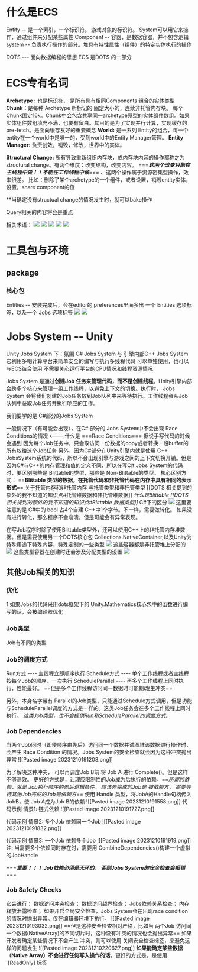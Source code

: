 # 什么是ECS
Entity  -- 是一个索引，一个标识符。 游戏对象的标识符。 System可以用它来操作，通过组件来分配某些属性
Component -- 容器，是数据容器，并不包含逻辑
system -- 负责执行操作的部分。堆具有特性属性（组件）的特定实体执行的操作

DOTS --- 面向数据编程的思想
ECS 是DOTS 的一部分


# ECS专有名词

**Archetype :** 也是标识符， 是所有具有相同Components 组合的实体类型
**Chunk**：是每种 Archetype 所标记的 固定大小的，连续非托管内存块。 每个Chunk固定16k。Chunk中会包含共享同一archetype原型的实体组件数组。如果实体组件数组填充不满，也要有留白。其目的是为了实现并行计算，实现缓存的 pre-fetch。是面向缓存友好的重要概念
**World:** 是一系列 Entity的组合，每一个entity在一个world中是唯一的，受到world中的Entity Manager管理。
**Entity Manager:** 负责创效，销毁，修改，世界中的实体。

**Structural Change:**  所有导致重新组织内存块，或内存块内容的操作都称之为structural change。有两个维度：改变结构，改变内容。 ===***这两个改变只能在主线程中做！！不能在工作线程中做***=== 、这两个操作属于资源密集型操作，效率很差。 比如：删除了某个archetype的一个组件，或者设置，销毁entity实体，设置，share component的值

**当确定没有structual change的情况发生时，就可以bake操作

Query相关的内容将会是重点

相关术语：
![](https://github.com/Louisnewcoder/StudyNote/blob/master/DOTS/DOTS%20Study%20Note/Pasted%20image%2020231209153128.png)
![](https://github.com/Louisnewcoder/StudyNote/blob/master/DOTS/DOTS%20Study%20Note/Pasted%20image%2020231209152956.png)
![](https://github.com/Louisnewcoder/StudyNote/blob/master/DOTS/DOTS%20Study%20Note/Pasted%20image%2020231209153013.png)
![](https://github.com/Louisnewcoder/StudyNote/blob/master/DOTS/DOTS%20Study%20Note/Pasted%20image%2020231209153028.png)
![](https://github.com/Louisnewcoder/StudyNote/blob/master/DOTS/DOTS%20Study%20Note/Pasted%20image%2020231209153046.png)

# 工具包与环境

## package
### 核心包
Entities -- 安装完成后，会在editor的 preferences里面多出 一个 Entities 选项标签，以及一个 Jobs 选项标签
![](https://github.com/Louisnewcoder/StudyNote/blob/master/DOTS/DOTS%20Study%20Note/Pasted%20image%2020231209154326.png)
![](https://github.com/Louisnewcoder/StudyNote/blob/master/DOTS/DOTS%20Study%20Note/Pasted%20image%2020231209154412.png)



# Jobs System -- Unity

Unity Jobs System 下：氛围 C# Jobs System 与 引擎内部C++ Jobs System
它利用多喝计算平台来简单安全的编写与执行多线程代码
可以单独使用，也可以与ECS结合使用
不需要关心运行平台的CPU情况和线程资源情况

Jobs System 是通过**创建Job 任务来管理代码，而不是创建线程**。Unity引擎内部会跨多个核心来管理一组工作线程，以避免上下文的切换。执行时， Jobs System 会将我们创建的Job任务放到Job队列中来等待执行。工作线程会从Job队列中获取Job任务并执行响应的工作。

我们要学的是 C#部分的Jobs System

一般情况下（有可能会出现），在C# 部分的 Jobs System中不会出现
Race Conditions的情况  <--- 什么是 ===Race Conditions=== 据说手写代码的时候会遇到
因为每个Job任务中，只会取访问一份数据的copy或者转换一段buffer的所有权给这个Job任务
另外，因为C#部分在Unity引擎内就是使用 C++ JobsSystem系统的代码，所以不会出现引擎与游戏之间的上下文切换开销。但是因为C#与C++的内存管理和值的定义不同，所以在写C# Jobs System的代码时，要区别哪些是 Blittable的类型，那些是 Non-Blittable的类型。
核心区别方式：
==**Blittable 类型的数据，在托管代码和非托管代码在内存中具有相同的表示形式**==
关于托管内存和非托管内存 与托管类型和非托管类型 [[DOTS 相关提到的额外的我不知道的知识点#托管堆数据和非托管堆数据]]
*什么是Blittable [[DOTS 相关提到的额外的我不知道的知识点#Blittable 数据类型]]*
C#下的区分
![](https://github.com/Louisnewcoder/StudyNote/blob/master/DOTS/DOTS%20Study%20Note/Pasted%20image%2020231209171051.png)
这里要注意的是 C#中的 bool 占4个自建 C++中1个字节。不一样，需要做转化。 如果没有进行转化，那么程序不会崩溃，但是可能会有异常表现。

在写Job程序时除了使用Blittable类型外，还可以使用C++上的非托管内存堆数据。但是需要使用另一个DOTS核心包 Collections.NativeContainer,以及Unity为特殊用途下特殊内容，特殊定制的一些类型
![](https://github.com/Louisnewcoder/StudyNote/blob/master/DOTS/DOTS%20Study%20Note/Pasted%20image%2020231209172927.png)
这些容器都是非托管堆上分配的
![](https://github.com/Louisnewcoder/StudyNote/blob/master/DOTS/DOTS%20Study%20Note/Pasted%20image%2020231209173030.png)
这些类型容器在创建时还会涉及分配类型的设置
![](https://github.com/Louisnewcoder/StudyNote/blob/master/DOTS/DOTS%20Study%20Note/Pasted%20image%2020231209173140.png)

## 其他Job相关的知识

### 优化
1 如果Jobs的代码采用dots框架下的 Unity.Mathematics核心包中的函数进行编写的话，会被编译器优化

### Job类型
Job有不同的类型

### Job的调度方式
Run方式 ---- 主线程立即顺序执行
Schedule方式 ---- 单个工作线程或者主线程按每个Job的顺序，一次执行
ScheduleParallel ---- 再多个工作线程上同时执行，性能最好。 ==但是多个工作线程访问同一数据时可能胡i发生冲突==

另外，本身名字带有 Parallel的Job类型，只能通过Schedule方式调用，但是功能与ScheduleParallel调度的方式是一样的。这类Job任务会在多个工作线程上同时执行。 *这类Job类型，也不会提供Run和ScheduleParallel的调度方式。*

### Job Dependencies
当两个Job同时（即使顺序由先后）访问同一个数据并试图堆该数据进行操作时，会产生 Race Condition 的情况。Jobs System的安全检查就会因为这种冲突抛出异常
![[Pasted image 20231210191203.png]]

为了解决这种冲突， 可以再调度Job B前 将 Job A 进行 Complete()。但是这样不够高效。
更好的方式是，让理应限制性的Job成为后执行的依赖。==*所谓的依赖，就是 Job执行顺序的先后逻辑条件。 应该先完成的Job是 被依赖方， 需要等待其他Job完成的Job是依赖方*==
使用 Handle 类型，将JobA的Handle句柄传入 JobB，使 Job A成为Job B的依赖
![[Pasted image 20231210191558.png]]
代码示例 情景1: 链式依赖
![[Pasted image 20231210191727.png]]

代码示例 情景2: 多个Job 依赖同一个Job
![[Pasted image 20231210191832.png]]

代码示例 情景3: 一个Job 依赖多个Job
![[Pasted image 20231210191919.png]]
注: 当需要多个依赖同时存在时，需要用 CombineDependencies()构建一个虚拟的JobHandle

===***重要！！！
Job依赖必须是无环的， 否则Jobs System的安全检查会报错***===

### Job Safety Checks
它会进行：
数据访问冲突检查；
数据访问越界检查；
Jobs依赖关系检查；
内存释放泄露检查；
如果开启全局安全检查，Jobs System会在出现race condition的情况时抛出异常。仅在编辑器环境下执行。
![[Pasted image 20231210193032.png]]
==但是这种安全检查相对严格，比如当 两个Job 访问同一个数据(NativeArray)的不同切片时，这种没有冲突的情况也会抛出异常==
如果开发者确定某些情况下不会产生 冲突，则可以使用 关闭安全检查标签，来避免这样的问题发生
![[Pasted image 20231210220627.png]]
**如果能确定某些数据（Native Array）不会进行任何写入操作的话**，更好的方式是，是使用 `[ReadOnly] 标签
